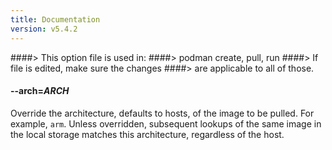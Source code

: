 ```yaml
---
title: Documentation
version: v5.4.2
---
```


####> This option file is used in:
####>   podman create, pull, run
####> If file is edited, make sure the changes
####> are applicable to all of those.
#### **--arch**=*ARCH*
Override the architecture, defaults to hosts, of the image to be pulled. For example, `arm`.
Unless overridden, subsequent lookups of the same image in the local storage matches this architecture, regardless of the host.
